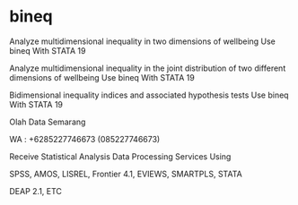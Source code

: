 # bineq
Analyze multidimensional inequality in two dimensions of wellbeing Use bineq With STATA 19

Analyze multidimensional inequality in the joint distribution of two different dimensions of wellbeing Use bineq With STATA 19

Bidimensional inequality indices and associated hypothesis tests Use bineq With STATA 19

Olah Data Semarang

WA : +6285227746673 (085227746673)

Receive Statistical Analysis Data Processing Services Using

SPSS, AMOS, LISREL, Frontier 4.1, EVIEWS, SMARTPLS, STATA

DEAP 2.1, ETC
